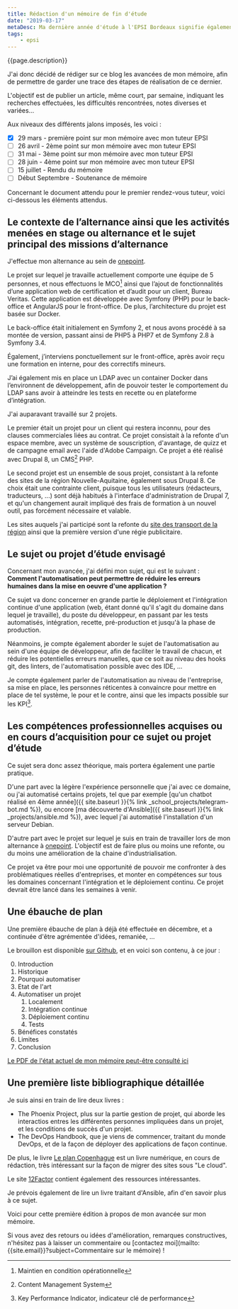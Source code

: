 ```yaml
---
title: Rédaction d'un mémoire de fin d'étude
date: "2019-03-17"
metaDesc: Ma dernière année d'étude à l'EPSI Bordeaux signifie également la rédaction d'un mémoire. Afin d'assurer un suivi efficace des tuteurs EPSI, il est demandé aux étudiants de donner des états d'avancements, à des dates jalons, afin que les tuteurs puissent recadrer l'étudiant s'il part dans une mauvaise direction.
tags:
    - epsi
---
```


{{page.description}}

J'ai donc décidé de rédiger sur ce blog les avancées de mon mémoire, afin de permettre de garder une trace des étapes de réalisation de ce dernier.

L'objectif est de publier un article, même court, par semaine, indiquant les recherches effectuées, les difficultés rencontrées, notes diverses et variées...

Aux niveaux des différents jalons imposés, les voici :

- [x] 29 mars - première point sur mon mémoire avec mon tuteur EPSI
- [ ] 26 avril - 2ème point sur mon mémoire avec mon tuteur EPSI
- [ ] 31 mai - 3ème point sur mon mémoire avec mon tuteur EPSI
- [ ] 28 juin - 4ème point sur mon mémoire avec mon tuteur EPSI
- [ ] 15 juillet - Rendu du mémoire
- [ ] Début Septembre - Soutenance de mémoire

Concernant le document attendu pour le premier rendez-vous tuteur, voici ci-dessous les éléments attendus.

## Le contexte de l’alternance ainsi que les activités menées en stage ou alternance et le sujet principal des missions d’alternance

J'effectue mon alternance au sein de [onepoint](https://groupeonepoint.com).

Le projet sur lequel je travaille actuellement comporte une équipe de 5 personnes, et nous effectuons le MCO[^2] ainsi que l’ajout de fonctionnalités d’une application web de certification et d’audit pour un client, Bureau Veritas. Cette application est développée avec Symfony (PHP) pour le back-office et AngularJS pour le front-office. De plus, l’architecture du projet est basée sur Docker.

Le back-office était initialement en Symfony 2, et nous avons procédé à sa montée de version, passant ainsi de PHP5 à PHP7 et de Symfony 2.8 à Symfony 3.4.

Également, j’interviens ponctuellement sur le front-office, après avoir reçu une formation en interne, pour des correctifs mineurs.

J’ai également mis en place un LDAP avec un container Docker dans l’environnent de développement, afin de pouvoir tester le comportement du LDAP sans avoir à atteindre les tests en recette ou en plateforme d’intégration.

J'ai auparavant travaillé sur 2 projets.

Le premier était un projet pour un client qui restera inconnu, pour des clauses commerciales liées au contrat. Ce projet consistait à la refonte d'un espace membre, avec un système de souscription, d'avantage, de quizz et de campagne email avec l'aide d'Adobe Campaign. Ce projet a été réalisé avec Drupal 8, un CMS[^3] PHP.

Le second projet est un ensemble de sous projet, consistant à la refonte des sites de la région Nouvelle-Aquitaine, également sous Drupal 8. Ce choix était une contrainte client, puisque tous les utilisateurs (rédacteurs, traducteurs, ...) sont déjà habitués à l'interface d'administration de Drupal 7, et qu'un changement aurait impliqué des frais de formation à un nouvel outil, pas forcément nécessaire et valable.

Les sites auquels j'ai participé sont la refonte du [site des transport de la région](https://transports.nouvelle-aquitaine.fr/fr) ainsi que la première version d'une régie publicitaire.

## Le sujet ou projet d’étude envisagé

Concernant mon avancée, j'ai défini mon sujet, qui est le suivant : **Comment l'automatisation peut permettre de réduire les erreurs humaines dans la mise en oeuvre d'une application ?**

Ce sujet va donc concerner en grande partie le déploiement et l'intégration continue d'une application (web, étant donné qu'il s'agit du domaine dans lequel je travaille), du poste du développeur, en passant par les tests automatisés, intégration, recette, pré-production et jusqu'à la phase de production.

Néanmoins, je compte également aborder le sujet de l'automatisation au sein d'une équipe de développeur, afin de faciliter le travail de chacun, et réduire les potentielles erreurs manuelles, que ce soit au niveau des hooks git, des linters, de l'automatisation possible avec des IDE, ...

Je compte également parler de l'automatisation au niveau de l'entreprise, sa mise en place, les personnes réticentes à convaincre pour mettre en place de tel système, le pour et le contre, ainsi que les impacts possible sur les KPI[^1].

## Les compétences professionnelles acquises ou en cours d’acquisition pour ce sujet ou projet d’étude

Ce sujet sera donc assez théorique, mais portera également une partie pratique.

D'une part avec la légère l'expérience personnelle que j'ai avec ce domaine, ou j'ai automatisé certains projets, tel que par exemple [qu'un chatbot réalisé en 4ème année]({{ site.baseurl }}{\% link _school_projects/telegram-bot.md %}), ou encore [ma découverte d'Ansible]({{ site.baseurl }}{\% link _projects/ansible.md %}), avec lequel j'ai automatisé l'installation d'un serveur Debian.

D'autre part avec le projet sur lequel je suis en train de travailler lors de mon alternance à [onepoint](https://groupeonepoint.com). L'objectif est de faire plus ou moins une refonte, ou du moins une amélioration de la chaine d'industrialisation.

Ce projet va être pour moi une opportunité de pouvoir me confronter à des problématiques réelles d'entreprises, et monter en compétences sur tous les domaines concernant l'intégration et le déploiement continu. Ce projet devrait être lancé dans les semaines à venir.

## Une ébauche de plan

Une première ébauche de plan à déjà été effectuée en décembre, et a continuée d'être agrémentée d'idées, remaniée, ...

Le brouillon est disponible [sur Github](https://github.com/sylvainmetayer/epsi-memoire/issues/8), et en voici son contenu, à ce jour :

0. Introduction
1. Historique
2. Pourquoi automatiser
3. Etat de l'art
4. Automatiser un projet
    1. Localement
    2. Intégration continue
    3. Déploiement continu
    4. Tests
5. Bénéfices constatés
6. Limites
7. Conclusion

[Le PDF de l'état actuel de mon mémoire peut-être consulté ici](https://github.com/sylvainmetayer/epsi-memoire/releases/latest)

## Une première liste bibliographique détaillée

Je suis ainsi en train de lire deux livres :

- The Phoenix Project, plus sur la partie gestion de projet, qui aborde les interactios entres les différentes personnes impliquées dans un projet, et les conditions de succès d'un projet.
- The DevOps Handbook, que je viens de commencer, traitant du monde DevOps, et de la façon de déployer des applications de façon continue.

De plus, le livre [Le plan Copenhague](https://leanpub.com/6cloud/) est un livre numérique, en cours de rédaction, très intéressant sur la façon de migrer des sites sous "Le cloud".

Le site [12Factor](https://12factor.net/) contient également des ressources intéressantes.

Je prévois également de lire un livre traitant d'Ansible, afin d'en savoir plus à ce sujet.


Voici pour cette première édition à propos de mon avancée sur mon mémoire.

Si vous avez des retours ou idées d'amélioration, remarques constructives, n'hésitez pas à laisser un commentaire ou [contactez moi](mailto:{{site.email}}?subject=Commentaire sur le mémoire) !

[^1]: Key Performance Indicator, indicateur clé de performance
[^2]: Maintien en condition opérationnelle
[^3]: Content Management System
